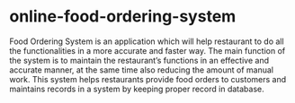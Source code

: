 # online-food-ordering-system
Food Ordering System is an application which will help restaurant to do all the functionalities in a more accurate and faster way. The main function of the system is to maintain the restaurant’s functions in an effective and accurate manner, at the same time also reducing the amount of manual work. This system helps restaurants provide food orders to customers and maintains records in a system by keeping proper record in database.
